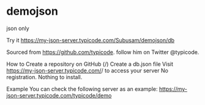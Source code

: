 # demojson
json only

Try it
https://my-json-server.typicode.com/Subusam/demojson/db

Sourced  from https://github.com/typicode.
follow him  on Twitter @typicode.


How to
Create a repository on GitHub (<your-username>/<your-repo>)
Create a db.json file
Visit https://my-json-server.typicode.com/<your-username>/<your-repo> to access your server
No registration. Nothing to install.

Example
You can check the following server as an example:
https://my-json-server.typicode.com/typicode/demo

